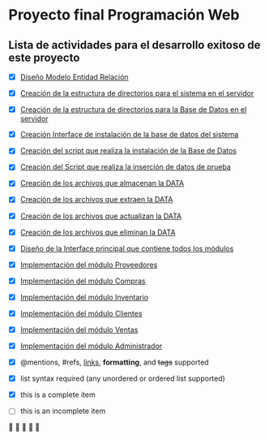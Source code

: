 # Proyecto final Programación Web
## Lista de actividades para el desarrollo exitoso de este proyecto

- [X] [Diseño Modelo Entidad Relación]()
- [X] [Creación de la estructura de directorios para el sistema en el servidor]()
- [X] [Creación de la estructura de directorios para la Base de Datos en el servidor]()
- [X] [Creación Interface de instalación de la base de datos del sistema]()
- [X] [Creación del script que realiza la instalación de la Base de Datos]()
- [X] [Creación del Script que realiza la inserción de datos de prueba]()
- [X] [Creación de los archivos que almacenan la DATA]()
- [X] [Creación de los archivos que extraen la DATA]()
- [X] [Creación de los archivos que actualizan la DATA]()
- [X] [Creación de los archivos que eliminan la DATA]()
- [X] [Diseño de la Interface principal que contiene todos los módulos]()
- [X] [Implementación del módulo Proveedores]()
- [X] [Implementación del módulo Compras]()
- [X] [Implementación del módulo Inventario]()
- [X] [Implementación del módulo Clientes]()
- [X] [Implementación del módulo Ventas]()
- [X] [Implementación del módulo Administrador]()

- [x] @mentions, #refs, [links](), **formatting**, and <del>tags</del> supported
- [x] list syntax required (any unordered or ordered list supported)
- [x] this is a complete item
- [ ] this is an incomplete item

:mushroom:
:mushroom:
:mushroom:
:mushroom:
:mushroom: